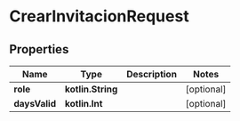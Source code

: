 
# CrearInvitacionRequest

## Properties
Name | Type | Description | Notes
------------ | ------------- | ------------- | -------------
**role** | **kotlin.String** |  |  [optional]
**daysValid** | **kotlin.Int** |  |  [optional]



